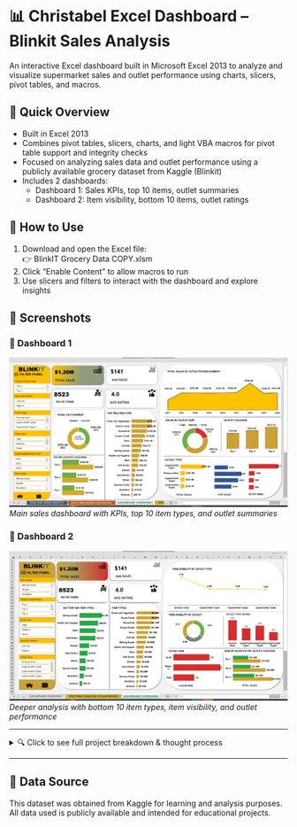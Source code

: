 # 📊 Christabel Excel Dashboard – Blinkit Sales Analysis

An interactive Excel dashboard built in Microsoft Excel 2013 to analyze and visualize supermarket sales and outlet performance using charts, slicers, pivot tables, and macros.

## 🚀 Quick Overview

- Built in Excel 2013
- Combines pivot tables, slicers, charts, and light VBA macros for pivot table support and integrity checks
- Focused on analyzing sales data and outlet performance using a publicly available grocery dataset from Kaggle (Blinkit)
- Includes 2 dashboards:
  - Dashboard 1: Sales KPIs, top 10 items, outlet summaries
  - Dashboard 2: Item visibility, bottom 10 items, outlet ratings

## 📂 How to Use

1. Download and open the Excel file:  
   👉 BlinkIT Grocery Data COPY.xlsm
2. Click “Enable Content” to allow macros to run
3. Use slicers and filters to interact with the dashboard and explore insights

## 📸 Screenshots

### 🔹 Dashboard 1
![Dashboard 1](dashboard-screenshot1.png)  
*Main sales dashboard with KPIs, top 10 item types, and outlet summaries*

### 🔹 Dashboard 2
![Dashboard 2](dashboard-screenshot2.png)  
*Deeper analysis with bottom 10 item types, item visibility, and outlet performance*

---

<details>
  <summary>🔍 Click to see full project breakdown & thought process</summary>

## 🧠 Project Objective

To build a clean, professional Excel dashboard that allows for interactive sales analysis across outlet types, outlet sizes, item types, and visibility. Designed for fast decision-making and business reporting.

---

## 🧩 Dashboard Breakdown

### 🔹 Dashboard 1 – Sales Overview
- KPI cards showing key figures
- Total fat content (sales quantity)
- Fat by outlet location
- Top 10 item types
- Sales by outlet establishment type
- Sales by outlet size
- Outlet location and type summary

### 🔹 Dashboard 2 – Deep Dive
- Bottom 10 item types
- Item types breakdown
- Item visibility by outlet sizes and outlet type
- Outlet type ratings
- Outlet size charts
- Sum of sales fat by outlet location

---

## 🛠 Tools & Skills Used

- Microsoft Excel 2013
- Pivot Tables & Pivot Charts
- Slicers
- VBA Macros for automation
- Chart design & layout formatting

---

## 🌱 What I Learned

- Structuring dashboards for decision-makers
- Cleaning and organizing raw data for pivot analysis
- Visual storytelling through Excel
- Writing documentation for public GitHub projects
</details>

---

## 📄 Data Source

This dataset was obtained from Kaggle for learning and analysis purposes.  
All data used is publicly available and intended for educational projects.
